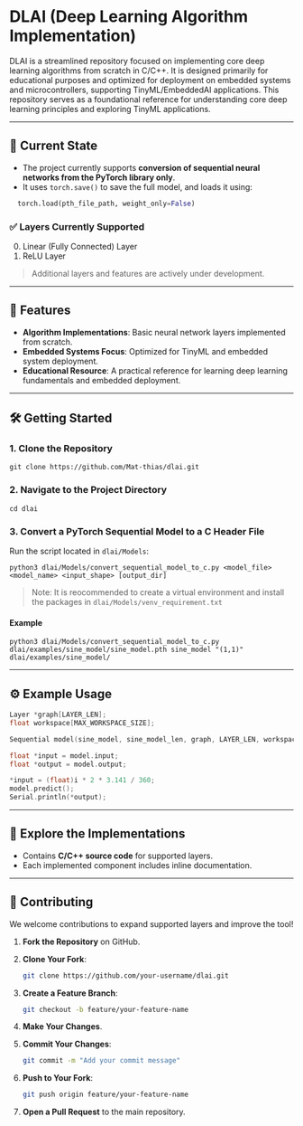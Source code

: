# DLAI (Deep Learning Algorithm Implementation)

DLAI is a streamlined repository focused on implementing core deep learning algorithms from scratch in C/C++. It is designed primarily for educational purposes and optimized for deployment on embedded systems and microcontrollers, supporting TinyML/EmbeddedAI applications. This repository serves as a foundational reference for understanding core deep learning principles and exploring TinyML applications.

---

## 🧠 Current State

- The project currently supports **conversion of sequential neural networks from the PyTorch library only**.
- It uses `torch.save()` to save the full model, and loads it using:
```python
  torch.load(pth_file_path, weight_only=False)
```
### ✅ Layers Currently Supported

0. Linear (Fully Connected) Layer  
1. ReLU Layer  

> Additional layers and features are actively under development.

---

## 🚀 Features

- **Algorithm Implementations**: Basic neural network layers implemented from scratch.
- **Embedded Systems Focus**: Optimized for TinyML and embedded system deployment.
- **Educational Resource**: A practical reference for learning deep learning fundamentals and embedded deployment.

---

## 🛠️ Getting Started

### 1. Clone the Repository
```
git clone https://github.com/Mat-thias/dlai.git
```
### 2. Navigate to the Project Directory
```
cd dlai
```
### 3. Convert a PyTorch Sequential Model to a C Header File

Run the script located in `dlai/Models`:
```
python3 dlai/Models/convert_sequential_model_to_c.py <model_file> <model_name> <input_shape> [output_dir]
```
> Note: It is reocommended to create a virtual environment and install the packages in `dlai/Models/venv_requirement.txt`
#### Example
```
python3 dlai/Models/convert_sequential_model_to_c.py dlai/examples/sine_model/sine_model.pth sine_model "(1,1)" dlai/examples/sine_model/
```
---

## ⚙️ Example Usage

```cpp
Layer *graph[LAYER_LEN];
float workspace[MAX_WORKSPACE_SIZE];

Sequential model(sine_model, sine_model_len, graph, LAYER_LEN, workspace, MAX_WORKSPACE_SIZE);

float *input = model.input;
float *output = model.output;

*input = (float)i * 2 * 3.141 / 360;
model.predict();
Serial.println(*output);
```
---

## 📂 Explore the Implementations

* Contains **C/C++ source code** for supported layers.
* Each implemented component includes inline documentation.

---

## 🤝 Contributing

We welcome contributions to expand supported layers and improve the tool!

1. **Fork the Repository** on GitHub.

2. **Clone Your Fork**:

   ```bash
   git clone https://github.com/your-username/dlai.git
   ```

3. **Create a Feature Branch**:

   ```bash
   git checkout -b feature/your-feature-name
   ```

4. **Make Your Changes**.

5. **Commit Your Changes**:

   ```bash
   git commit -m "Add your commit message"
   ```

6. **Push to Your Fork**:

   ```bash
   git push origin feature/your-feature-name
   ```

7. **Open a Pull Request** to the main repository.

